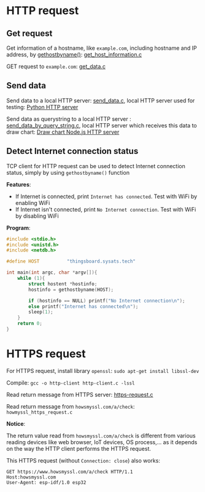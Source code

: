 # HTTP request

## Get request

Get information of a hostname, like ``example.com``, including hostname and IP address, by [gethostbyname()](): [get_host_information.c](get_host_information.c)

GET request to ``example.com``: [get_data.c](get_data.c)

## Send data

Send data to a local HTTP server: [send_data.c](send_data.c), local HTTP server used for testing: [Python HTTP server](https://github.com/TranPhucVinh/Python/blob/master/Application%20layer/HTTP/HTTP%20server/README.md#http-server)

Send data as querystring to a local HTTP server : [send_data_by_query_string.c](send_data_by_query_string.c), local HTTP server which receives this data to draw chart: [Draw chart Node.js HTTP server](https://github.com/TranPhucVinh/Node.js/tree/master/Projects/Draw%20chart)

## Detect Internet connection status

TCP client for HTTP request can be used to detect Internet connection status, simply by using ``gethostbyname()`` function

**Features**:

* If Internet is connected, print ``Internet has connected``. Test with WiFi by enabling WiFi
* If Internet isn't connected, print ``No Internet connection``. Test with WiFi by disabling WiFi

**Program**:

```c
#include <stdio.h>
#include <unistd.h>
#include <netdb.h>

#define HOST          "thingsboard.sysats.tech"

int main(int argc, char *argv[]){
    while (1){
        struct hostent *hostinfo;
        hostinfo = gethostbyname(HOST);

        if (hostinfo == NULL) printf("No Internet connection\n");
        else printf("Internet has connected\n");
        sleep(1);
    }
	return 0;
}
```

# HTTPS request

For HTTPS request, install library ``openssl``: ``sudo apt-get install libssl-dev``

Compile: ``gcc -o http-client http-client.c -lssl``

Read return message from HTTPS server: [https-request.c](https-request.c)

Read return message from ``howsmyssl.com/a/check``: ``howmyssl_https_request.c``

**Notice**:

The return value read from ``howsmyssl.com/a/check`` is different from various reading devices like web browser, IoT devices, OS process,... as it depends on the way the HTTP client performs the HTTPS request.

This HTTPS request (without ``Connection: close``) also works:

```
GET https://www.howsmyssl.com/a/check HTTP/1.1
Host:howsmyssl.com
User-Agent: esp-idf/1.0 esp32
```
